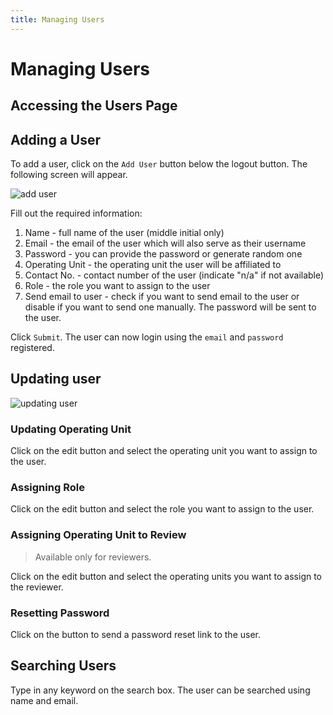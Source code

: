 ```yaml
---
title: Managing Users
---
```

# Managing Users

## Accessing the Users Page

## Adding a User

To add a user, click on the `Add User` button below the logout button. The following screen will appear.

![add user](https://user-images.githubusercontent.com/29625844/88250466-46bdc480-ccda-11ea-8af0-30a6feaef2da.png)

Fill out the required information:

1. Name - full name of the user (middle initial only)
2. Email - the email of the user which will also serve as their username
3. Password - you can provide the password or generate random one
4. Operating Unit - the operating unit the user will be affiliated to
5. Contact No. - contact number of the user (indicate "n/a" if not available)
6. Role - the role you want to assign to the user
7. Send email to user - check if you want to send email to the user or disable if you want to send one manually. The password will be sent to the user.

Click `Submit`. The user can now login using the `email` and `password` registered.

## Updating user

![updating user](https://user-images.githubusercontent.com/29625844/88250715-fe52d680-ccda-11ea-84b6-79f77fdf3519.png)

### Updating Operating Unit

Click on the edit button and select the operating unit you want to assign to the user.

### Assigning Role

Click on the edit button and select the role you want to assign to the user.

### Assigning Operating Unit to Review

> Available only for reviewers.

Click on the edit button and select the operating units you want to assign to the reviewer.

### Resetting Password

Click on the button to send a password reset link to the user.

## Searching Users

Type in any keyword on the search box. The user can be searched using name and email.
